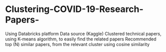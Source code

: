 # Clustering-COVID-19-Research-Papers-

Using Databricks platform
Data source (Kaggle)
Clustered technical papers, using K-means algorithm, to easily find the related papers
Recommended top (N) similar papers, from the relevant cluster using cosine similarity
